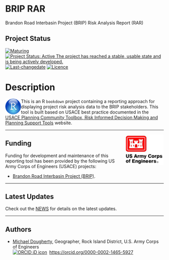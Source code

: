 # BRIP RAR
Brandon Road Interbasin Project (BRIP) Risk Analysis Report (RAR)

## Project Status
[![Maturing](https://img.shields.io/badge/lifecycle-maturing-blue.svg)](https://www.tidyverse.org/lifecycle)
[![Project Status: Active The project has reached a stable, usable state and is being actively developed.](https://www.repostatus.org/badges/latest/active.svg)](https://www.repostatus.org/#active)
[![Last-changedate](https://img.shields.io/badge/last%20change-2021--10--08-yellowgreen.svg)](/commits/master)
[![Licence](https://img.shields.io/badge/licence-CC0-blue.svg)](http://choosealicense.com/licenses/cc0-1.0/)

# Description

<img src="images/r_logo.png" width=50 align="left"  />

This is an R `bookdown` project containing a reporting approach for displaying project risk analysis data to the BRIP stakeholders. This tool is built based on USACE best practice documented in the [USACE Planning Community Toolbox, Risk Informed Decision Making and Planning Support Tools](https://planning.erdc.dren.mil/toolbox/tools.cfm?Id=305&Option=Risk-Informed%20Decision%20Making%20and%20Planning%20Support%20Tools) website. 

***

<img src="images/USACE_200.png" width=125 align="right" />

## Funding
Funding for development and maintenance of this reporting tool has been provided by the following US Army Corps of Engineers (USACE) projects:

* [Brandon Road Interbasin Project (BRIP)](https://www.mvr.usace.army.mil/Missions/Environmental-Stewardship/BR-Interbasin-Project/).

***  

## Latest Updates   
Check out the [NEWS](News.md) for details on the latest updates.  

***  

## Authors  
* [Michael Dougherty](mailto:Michael.P.Dougherty@usace.army.mil), Geographer, Rock Island District, U.S. Army Corps of Engineers <div itemscope itemtype="https://schema.org/Person"><a itemprop="sameAs" content="https://orcid.org/0000-0002-1465-5927" href="https://orcid.org/0000-0002-1465-5927" target="orcid.widget" rel="me noopener noreferrer" style="vertical-align:top;"> <img src="https://orcid.org/sites/default/files/images/orcid_16x16.png" style="width:1em;margin-right:.5em;" alt="ORCID iD icon">https://orcid.org/0000-0002-1465-5927</a></div>
